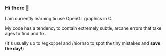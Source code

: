### Hi there 👋
I am currently learning to use OpenGL graphics in C.

My code has a tendency to contain extremely subtle, arcane errors that take ages to find and fix.

(It's usually up to /egkoppel and /hiornso to spot the tiny mistakes and **save the day!**)
<!--
**bluewhale64/bluewhale64** is a ✨ _special_ ✨ repository because its `README.md` (this file) appears on your GitHub profile.

Here are some ideas to get you started:

- 🔭 I’m currently working on ...
- 🌱 I’m currently learning ...
- 👯 I’m looking to collaborate on ...
- 🤔 I’m looking for help with ...
- 💬 Ask me about ...
- 📫 How to reach me: ...
- 😄 Pronouns: ...
- ⚡ Fun fact: ...
-->
